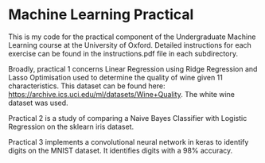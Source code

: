 # Machine Learning Practical
This is my code for the practical component of the Undergraduate Machine Learning course at the University of Oxford. 
Detailed instructions for each exercise can be found in the instructions.pdf file in each subdirectory.

Broadly, practical 1 concerns Linear Regression using Ridge Regression and Lasso Optimisation used to determine the quality of wine given 11 characteristics. This dataset can be found here: https://archive.ics.uci.edu/ml/datasets/Wine+Quality. The white wine dataset was used.

Practical 2 is a study of comparing a Naive Bayes Classifier with Logistic Regression on the sklearn iris dataset.

Practical 3 implements a convolutional neural network in keras to identify digits on the MNIST dataset. It identifies digits with a 98% accuracy.
